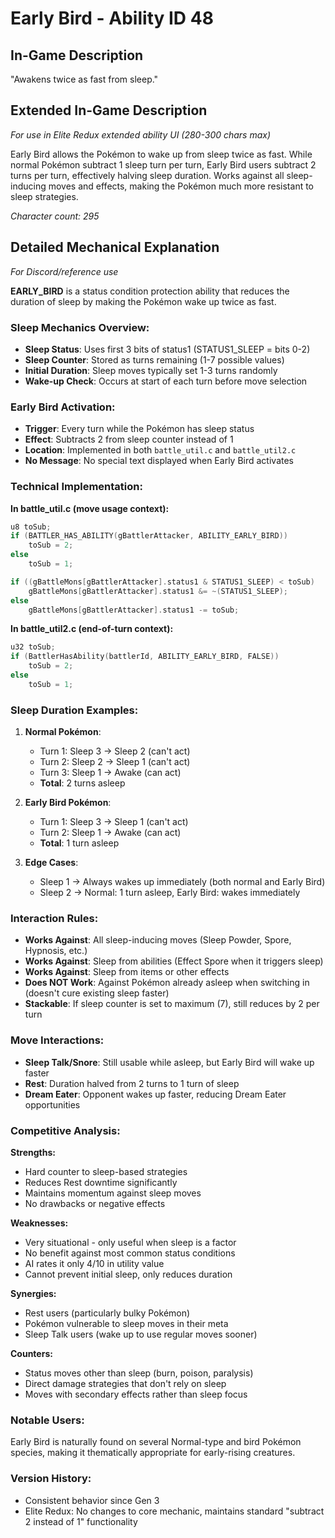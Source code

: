 # Early Bird - Ability ID 48

## In-Game Description
"Awakens twice as fast from sleep."

## Extended In-Game Description
*For use in Elite Redux extended ability UI (280-300 chars max)*

Early Bird allows the Pokémon to wake up from sleep twice as fast. While normal Pokémon subtract 1 sleep turn per turn, Early Bird users subtract 2 turns per turn, effectively halving sleep duration. Works against all sleep-inducing moves and effects, making the Pokémon much more resistant to sleep strategies.

*Character count: 295*

## Detailed Mechanical Explanation
*For Discord/reference use*

**EARLY_BIRD** is a status condition protection ability that reduces the duration of sleep by making the Pokémon wake up twice as fast.

### Sleep Mechanics Overview:
- **Sleep Status**: Uses first 3 bits of status1 (STATUS1_SLEEP = bits 0-2)
- **Sleep Counter**: Stored as turns remaining (1-7 possible values)
- **Initial Duration**: Sleep moves typically set 1-3 turns randomly
- **Wake-up Check**: Occurs at start of each turn before move selection

### Early Bird Activation:
- **Trigger**: Every turn while the Pokémon has sleep status
- **Effect**: Subtracts 2 from sleep counter instead of 1
- **Location**: Implemented in both `battle_util.c` and `battle_util2.c`
- **No Message**: No special text displayed when Early Bird activates

### Technical Implementation:
**In battle_util.c (move usage context):**
```c
u8 toSub;
if (BATTLER_HAS_ABILITY(gBattlerAttacker, ABILITY_EARLY_BIRD))
    toSub = 2;
else
    toSub = 1;

if ((gBattleMons[gBattlerAttacker].status1 & STATUS1_SLEEP) < toSub)
    gBattleMons[gBattlerAttacker].status1 &= ~(STATUS1_SLEEP);
else
    gBattleMons[gBattlerAttacker].status1 -= toSub;
```

**In battle_util2.c (end-of-turn context):**
```c
u32 toSub;
if (BattlerHasAbility(battlerId, ABILITY_EARLY_BIRD, FALSE))
    toSub = 2;
else
    toSub = 1;
```

### Sleep Duration Examples:
1. **Normal Pokémon**:
   - Turn 1: Sleep 3 → Sleep 2 (can't act)
   - Turn 2: Sleep 2 → Sleep 1 (can't act)  
   - Turn 3: Sleep 1 → Awake (can act)
   - **Total**: 2 turns asleep

2. **Early Bird Pokémon**:
   - Turn 1: Sleep 3 → Sleep 1 (can't act)
   - Turn 2: Sleep 1 → Awake (can act)
   - **Total**: 1 turn asleep

3. **Edge Cases**:
   - Sleep 1 → Always wakes up immediately (both normal and Early Bird)
   - Sleep 2 → Normal: 1 turn asleep, Early Bird: wakes immediately

### Interaction Rules:
- **Works Against**: All sleep-inducing moves (Sleep Powder, Spore, Hypnosis, etc.)
- **Works Against**: Sleep from abilities (Effect Spore when it triggers sleep)
- **Works Against**: Sleep from items or other effects
- **Does NOT Work**: Against Pokémon already asleep when switching in (doesn't cure existing sleep faster)
- **Stackable**: If sleep counter is set to maximum (7), still reduces by 2 per turn

### Move Interactions:
- **Sleep Talk/Snore**: Still usable while asleep, but Early Bird will wake up faster
- **Rest**: Duration halved from 2 turns to 1 turn of sleep
- **Dream Eater**: Opponent wakes up faster, reducing Dream Eater opportunities

### Competitive Analysis:
**Strengths:**
- Hard counter to sleep-based strategies
- Reduces Rest downtime significantly  
- Maintains momentum against sleep moves
- No drawbacks or negative effects

**Weaknesses:**
- Very situational - only useful when sleep is a factor
- No benefit against most common status conditions
- AI rates it only 4/10 in utility value
- Cannot prevent initial sleep, only reduces duration

**Synergies:**
- Rest users (particularly bulky Pokémon)
- Pokémon vulnerable to sleep moves in their meta
- Sleep Talk users (wake up to use regular moves sooner)

**Counters:**
- Status moves other than sleep (burn, poison, paralysis)
- Direct damage strategies that don't rely on sleep
- Moves with secondary effects rather than sleep focus

### Notable Users:
Early Bird is naturally found on several Normal-type and bird Pokémon species, making it thematically appropriate for early-rising creatures.

### Version History:
- Consistent behavior since Gen 3
- Elite Redux: No changes to core mechanic, maintains standard "subtract 2 instead of 1" functionality